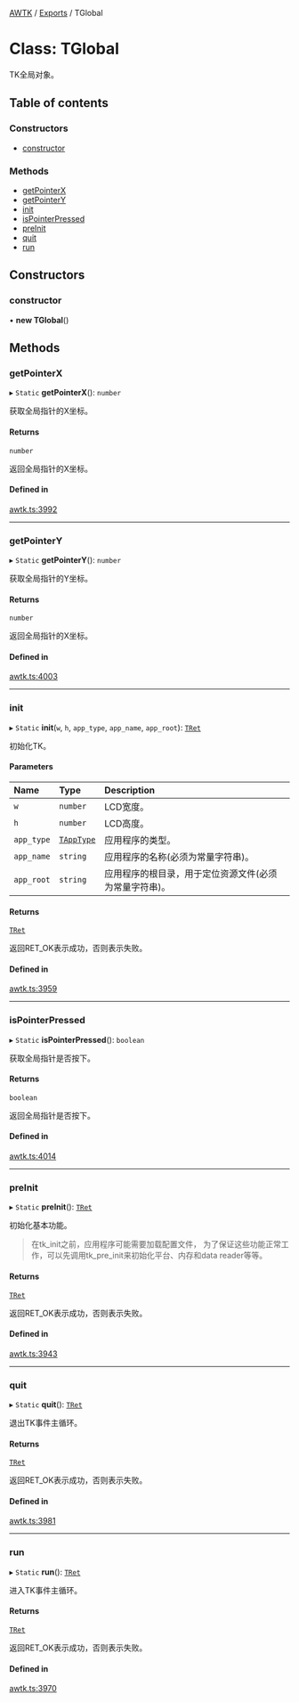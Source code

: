 [AWTK](../README.md) / [Exports](../modules.md) / TGlobal

# Class: TGlobal

TK全局对象。

## Table of contents

### Constructors

- [constructor](TGlobal.md#constructor)

### Methods

- [getPointerX](TGlobal.md#getpointerx)
- [getPointerY](TGlobal.md#getpointery)
- [init](TGlobal.md#init)
- [isPointerPressed](TGlobal.md#ispointerpressed)
- [preInit](TGlobal.md#preinit)
- [quit](TGlobal.md#quit)
- [run](TGlobal.md#run)

## Constructors

### constructor

• **new TGlobal**()

## Methods

### getPointerX

▸ `Static` **getPointerX**(): `number`

获取全局指针的X坐标。

#### Returns

`number`

返回全局指针的X坐标。

#### Defined in

[awtk.ts:3992](https://github.com/zlgopen/awtk-binding/blob/25012c6/tools/code_gen/js/output/awtk.ts#L3992)

___

### getPointerY

▸ `Static` **getPointerY**(): `number`

获取全局指针的Y坐标。

#### Returns

`number`

返回全局指针的X坐标。

#### Defined in

[awtk.ts:4003](https://github.com/zlgopen/awtk-binding/blob/25012c6/tools/code_gen/js/output/awtk.ts#L4003)

___

### init

▸ `Static` **init**(`w`, `h`, `app_type`, `app_name`, `app_root`): [`TRet`](../enums/TRet.md)

初始化TK。

#### Parameters

| Name | Type | Description |
| :------ | :------ | :------ |
| `w` | `number` | LCD宽度。 |
| `h` | `number` | LCD高度。 |
| `app_type` | [`TAppType`](../enums/TAppType.md) | 应用程序的类型。 |
| `app_name` | `string` | 应用程序的名称(必须为常量字符串)。 |
| `app_root` | `string` | 应用程序的根目录，用于定位资源文件(必须为常量字符串)。 |

#### Returns

[`TRet`](../enums/TRet.md)

返回RET_OK表示成功，否则表示失败。

#### Defined in

[awtk.ts:3959](https://github.com/zlgopen/awtk-binding/blob/25012c6/tools/code_gen/js/output/awtk.ts#L3959)

___

### isPointerPressed

▸ `Static` **isPointerPressed**(): `boolean`

获取全局指针是否按下。

#### Returns

`boolean`

返回全局指针是否按下。

#### Defined in

[awtk.ts:4014](https://github.com/zlgopen/awtk-binding/blob/25012c6/tools/code_gen/js/output/awtk.ts#L4014)

___

### preInit

▸ `Static` **preInit**(): [`TRet`](../enums/TRet.md)

初始化基本功能。
> 在tk_init之前，应用程序可能需要加载配置文件，
> 为了保证这些功能正常工作，可以先调用tk_pre_init来初始化平台、内存和data reader等等。

#### Returns

[`TRet`](../enums/TRet.md)

返回RET_OK表示成功，否则表示失败。

#### Defined in

[awtk.ts:3943](https://github.com/zlgopen/awtk-binding/blob/25012c6/tools/code_gen/js/output/awtk.ts#L3943)

___

### quit

▸ `Static` **quit**(): [`TRet`](../enums/TRet.md)

退出TK事件主循环。

#### Returns

[`TRet`](../enums/TRet.md)

返回RET_OK表示成功，否则表示失败。

#### Defined in

[awtk.ts:3981](https://github.com/zlgopen/awtk-binding/blob/25012c6/tools/code_gen/js/output/awtk.ts#L3981)

___

### run

▸ `Static` **run**(): [`TRet`](../enums/TRet.md)

进入TK事件主循环。

#### Returns

[`TRet`](../enums/TRet.md)

返回RET_OK表示成功，否则表示失败。

#### Defined in

[awtk.ts:3970](https://github.com/zlgopen/awtk-binding/blob/25012c6/tools/code_gen/js/output/awtk.ts#L3970)
